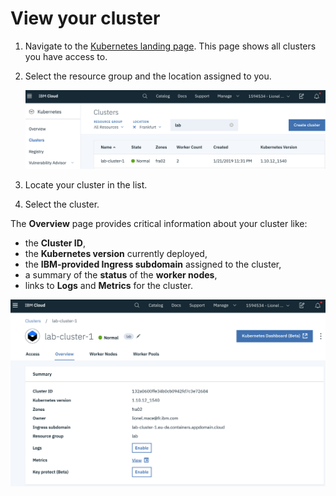 # View your cluster

1. Navigate to the [Kubernetes landing page](https://cloud.ibm.com/containers-kubernetes/landing). This page shows all clusters you have access to.

1. Select the resource group and the location assigned to you.

    ![](./images/iks-clusters.png)

1. Locate your cluster in the list.

1. Select the cluster.

The **Overview** page provides critical information about your cluster like:
* the **Cluster ID**,
* the **Kubernetes version** currently deployed,
* the **IBM-provided Ingress subdomain** assigned to the cluster,
* a summary of the **status** of the **worker nodes**,
* links to **Logs** and **Metrics** for the cluster.

![](./images/iks-cluster-overview.png)
